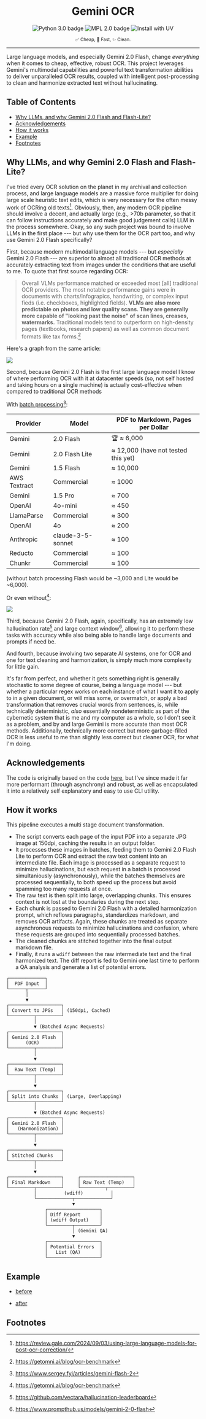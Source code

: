 <div align="center">
<h1>Gemini OCR</h1>

<p><img src="https://img.shields.io/badge/Python-3.x-blue.svg" alt="Python 3.0 badge"> <img src="https://img.shields.io/badge/License-MPL-yellow.svg" alt="MPL 2.0 badge"> <img src="https://img.shields.io/badge/Install_with-UV-orange.svg" alt="Install with UV"></p>

<p><small>✅ Cheap, 🚀 Fast, ✨ Clean.</small></p>
</div>

---

Large language models, and especially Gemini 2.0 Flash, change *everything* when it comes to cheap, effective, robust OCR. This project leverages Gemini's multimodal capabilities and powerful text transformation abilities to deliver unparalleled OCR results, coupled with intelligent post-processing to clean and harmonize extracted text without hallucinating.

## Table of Contents

*   [Why LLMs, and why Gemini 2.0 Flash and Flash-Lite?](#why-llms-and-why-gemini-20-flash-and-flash-lite)
*   [Acknowledgements](#acknowledgements)
*   [How it works](#how-it-works)
*   [Example](#example)
*   [Footnotes](#footnotes)

## Why LLMs, and why Gemini 2.0 Flash and Flash-Lite?

I've tried every OCR solution on the planet in my archival and collection process, and large language models are a massive force multiplier for doing large scale heuristic text edits, which is very necessary for the often messy work of OCRing old texts[^4]. Obviously, then, any modern OCR pipeline should involve a decent, and actually large (e.g., >70b parameter, so that it can follow instructions accurately and make good judgement calls) LLM in the process somewhere. Okay, so any such project was bound to involve LLMs in the first place --- but why use them for the OCR part too, and why use Gemini 2.0 Flash specifically?

First, because modern multimodal language models --- but *especially* Gemini 2.0 Flash --- are superior to almost all traditional OCR methods at accurately extracting text from images under the conditions that are useful to me. To quote that first source regarding OCR:

> Overall VLMs performance matched or exceeded most [all] traditional OCR providers. The most notable performance gains were in documents with charts/infograpics, handwriting, or complex input fieds (i.e. checkboxes, highlighted fields). **VLMs are also more predictable on photos and low quality scans. They are generally more capable of "looking past the noise" of scan lines, creases, watermarks.** Traditional models tend to outperform on high-density pages (textbooks, research papers) as well as common document formats like tax forms.[^1]

Here's a graph from the same article:

![](https://framerusercontent.com/images/eDrtZeseTAW1PlgUnHGBmHHdNIc.png)

Second, because Gemini 2.0 Flash is the first large language model I know of where performing OCR with it at datacenter speeds (so, not self hosted and taking hours on a single machine) is actually cost-effective when compared to traditional OCR methods

With [batch processing](https://cloud.google.com/vertex-ai/generative-ai/docs/multimodal/batch-prediction-gemini)[^2]:

| Provider | Model | PDF to Markdown, Pages per Dollar |
|---|---|---|
| Gemini | 2.0 Flash | 🏆 ≈ 6,000 |
| Gemini | 2.0 Flash Lite | ≈ 12,000 (have not tested this yet) |
| Gemini | 1.5 Flash | ≈ 10,000 |
| AWS Textract | Commercial | ≈ 1000 |
| Gemini | 1.5 Pro | ≈ 700 |
| OpenAI | 4o-mini | ≈ 450 |
| LlamaParse | Commercial | ≈ 300 |
| OpenAI | 4o | ≈ 200 |
| Anthropic | claude-3-5-sonnet | ≈ 100 |
| Reducto | Commercial | ≈ 100 |
| Chunkr | Commercial | ≈ 100 |

(without batch processing Flash would be ~3,000 and Lite would be ~6,000).

Or even without[^1]:

![](https://framerusercontent.com/images/0r5y8c29WMw1j5xElh7cgaTRs3Q.png)

Third, because Gemini 2.0 Flash, again, specifically, has an extremely low hallucination rate[^3] and large context window[^5], allowing it to perform these tasks with accuracy while also being able to handle large documents and prompts if need be.

And fourth, because involving two separate AI systems, one for OCR and one for text cleaning and harmonization, is simply much more complexity for little gain.

It's far from perfect, and whether it gets something right is generally stochastic to some degree of course, being a language model --- but whether a particular regex works on each instance of what I want it to apply to in a given document, or will miss some, or overmatch, or apply a bad transformation that removes crucial words from sentences, is, while technically deterministic, *also* essentially nondeterministic as part of the cybernetic system that is me and my computer as a whole, so I don't see it as a problem, and by and large Gemini is more accurate than most OCR methods. Additionally, technically more correct but more garbage-filled OCR is less useful to me than slightly less correct but cleaner OCR, for what I'm doing.

## Acknowledgements

The code is originally based on the code [here](https://apidog.com/blog/gemini-2-0-flash-ocr/), but I've since made it far more performant (through asynchrony) and robust, as well as encapsulated it into a relatively self explanatory and easy to use CLI utility.

## How it works

This pipeline executes a multi stage document transformation.

- The script converts each page of the input PDF into a separate JPG image at 150dpi, caching the results in an output folder.
- It processes these images in batches, feeding them to Gemini 2.0 Flash Lite to perform OCR and extract the raw text content into an intermediate file. Each image is processed as a separate request to minimize hallucinations, but each request in a batch is processed simultaniously (asynchronously), while the batches themselves are processed sequentially, to both speed up the process but avoid spamming too many requests at once.
- The raw text is then split into large, overlapping chunks. This ensures context is not lost at the boundaries during the next step.
- Each chunk is passed to Gemini 2.0 Flash with a detailed harmonization prompt, which reflows paragraphs, standardizes markdown, and removes OCR artifacts. Again, these chunks are treated as separate asynchronous requests to minimize hallucinations and confusion, where these requests are grouped into sequentially processed batches.
- The cleaned chunks are stitched together into the final output markdown file.
- Finally, it runs a `wdiff` between the raw intermediate text and the final harmonized text. The diff report is fed to Gemini one last time to perform a QA analysis and generate a list of potential errors.

```
┌─────────────┐
│  PDF Input  │
└──────┬──────┘
       │
       ▼
┌───────────────────┐
│ Convert to JPGs   │ (150dpi, Cached)
└─────────┬─────────┘
          │
          ▼ (Batched Async Requests)
┌───────────────────┐
│ Gemini 2.0 Flash  │
│      (OCR)        │
└─────────┬─────────┘
          │
          ▼
┌───────────────────┐
│  Raw Text (Temp)  │
└─────────┬─────────┘
          │
          ▼
┌───────────────────┐
│ Split into Chunks │ (Large, Overlapping)
└─────────┬─────────┘
          │
          ▼ (Batched Async Requests)
┌───────────────────┐
│ Gemini 2.0 Flash  │
│   (Harmonization) │
└─────────┬─────────┘
          │
          ▼
┌───────────────────┐
│ Stitched Chunks   │
└─────────┬─────────┘
          │
          ▼
┌───────────────────┐     ┌───────────────────┐
│ Final Markdown    │     │ Raw Text (Temp)   │
└─────────┬─────────┘     └─────────┬─────────┘
          │          (wdiff)          │
          └─────────────┬─────────────┘
                        ▼
              ┌───────────────────┐
              │ Diff Report       │
              │ (wdiff Output)    │
              └─────────┬─────────┘
                        │ (Gemini QA)
                        ▼
              ┌───────────────────┐
              │ Potential Errors  │
              │   List (QA)       │
              └───────────────────┘
```

## Example

- [before](https://egressac.wordpress.com/2014/10/01/postcapitalist-desire-37-pieces-of-flair-october-2014/)

- [after](./postcapitalist-desire.md)

## Footnotes

[^1]: https://getomni.ai/blog/ocr-benchmark

[^2]: https://www.sergey.fyi/articles/gemini-flash-2

[^3]: https://github.com/vectara/hallucination-leaderboard

[^4]: https://review.gale.com/2024/09/03/using-large-language-models-for-post-ocr-correction/

[^5]: https://www.prompthub.us/models/gemini-2-0-flash
